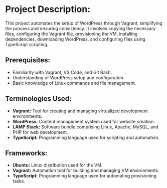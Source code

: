 # Project Description:

This project automates the setup of WordPress through Vagrant, simplifying the process and ensuring consistency. It involves copying the necessary files, configuring the Vagrant file, provisioning the VM, installing dependencies, downloading WordPress, and configuring files using TypeScript scripting.

## Prerequisites:

- Familiarity with Vagrant, VS Code, and Git Bash.
- Understanding of WordPress setup and configuration.
- Basic knowledge of Linux commands and file management.

## Terminologies Used:

- **Vagrant:** Tool for creating and managing virtualized development environments.
- **WordPress:** Content management system used for website creation.
- **LAMP Stack:** Software bundle comprising Linux, Apache, MySQL, and PHP for web development.
- **TypeScript:** Programming language used for scripting and automation.

## Frameworks:

- **Ubuntu:** Linux distribution used for the VM.
- **Vagrant:** Automation tool for building and managing VM environments.
- **TypeScript:** Programming language used for automating provisioning tasks.
